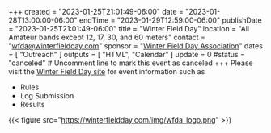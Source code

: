 +++
created = "2023-01-25T21:01:49-06:00"
date = "2023-01-28T13:00:00-06:00"
endTime = "2023-01-29T12:59:00-06:00"
publishDate = "2023-01-25T21:01:49-06:00"
title = "Winter Field Day"
location = "All Amateur bands except 12, 17, 30, and 60 meters"
contact = "wfda@winterfieldday.com"
sponsor = "[Winter Field Day Association](https://www.winterfieldday.com/)"
dates = [ "Outreach" ]
outputs = [ "HTML", "Calendar" ]
update = 0
#status = "canceled"	# Uncomment line to mark this event as canceled	
+++
Please visit the [Winter Field Day site](https://www.winterfieldday.com/0)
for event information such as

* Rules
* Log Submission
* Results

{{< figure src="https://winterfieldday.com/img/wfda_logo.png" >}}
